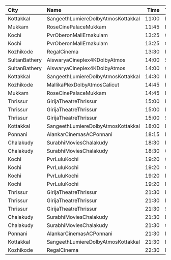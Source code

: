 | City          | Name                               |  Time | Type          | Price | Capacity | Booked |
| :------------ | :--------------------------------- | ----: | :------------ | ----: | -------: | -----: |
| Kottakkal     | SangeethLumiereDolbyAtmosKottakkal | 11:00 | Executive     |  130₹ |      212 |     84 |
| Mukkam        | RoseCinePalaceMukkam               | 11:45 | Executive     |  112₹ |      161 |     84 |
| Kochi         | PvrOberonMallErnakulam             | 13:25 | Classic       |  120₹ |       36 |     36 |
| Kochi         | PvrOberonMallErnakulam             | 13:25 | ClassicPlus   |  150₹ |       81 |     81 |
| Kozhikode     | RegalCinema                        | 13:30 | FirstClassSc3 |  200₹ |       79 |     28 |
| SultanBathery | AiswaryaCineplex4KDolbyAtmos       | 14:00 | SofaSeat      |  170₹ |       44 |     19 |
| SultanBathery | AiswaryaCineplex4KDolbyAtmos       | 14:00 | GoldClass     |  110₹ |       63 |     33 |
| Kottakkal     | SangeethLumiereDolbyAtmosKottakkal | 14:30 | Executive     |  130₹ |      212 |     84 |
| Kozhikode     | MallikaPlexDolbyAtmosCalicut       | 14:45 | Executive     |  140₹ |      163 |     81 |
| Mukkam        | RoseCinePalaceMukkam               | 14:45 | Executive     |  112₹ |      161 |     80 |
| Thrissur      | GirijaTheatreThrissur              | 15:00 | ReclinerClass |  290₹ |        5 |      0 |
| Thrissur      | GirijaTheatreThrissur              | 15:00 | LuxurySlider  |  180₹ |       52 |      0 |
| Thrissur      | GirijaTheatreThrissur              | 15:00 | StadiumClass  |  120₹ |      187 |     14 |
| Kottakkal     | SangeethLumiereDolbyAtmosKottakkal | 18:00 | Executive     |  130₹ |      212 |     84 |
| Ponnani       | AlankarCinemasACPonnani            | 18:15 | Diamond       |  120₹ |      153 |     76 |
| Chalakudy     | SurabhiMoviesChalakudy             | 18:30 | Box           |  139₹ |       20 |     20 |
| Chalakudy     | SurabhiMoviesChalakudy             | 18:30 | Gold          |  129₹ |      295 |    164 |
| Kochi         | PvrLuluKochi                       | 19:20 | Classic       |  140₹ |       39 |     37 |
| Kochi         | PvrLuluKochi                       | 19:20 | ClassicPlus   |  160₹ |       91 |     91 |
| Kochi         | PvrLuluKochi                       | 19:20 | Prime         |  190₹ |       68 |     68 |
| Kochi         | PvrLuluKochi                       | 19:20 | Recliner      |  350₹ |       10 |     10 |
| Thrissur      | GirijaTheatreThrissur              | 21:30 | ReclinerClass |  290₹ |        5 |      0 |
| Thrissur      | GirijaTheatreThrissur              | 21:30 | LuxurySlider  |  180₹ |       52 |      0 |
| Thrissur      | GirijaTheatreThrissur              | 21:30 | StadiumClass  |  120₹ |      187 |     14 |
| Chalakudy     | SurabhiMoviesChalakudy             | 21:30 | Box           |  139₹ |       20 |     20 |
| Chalakudy     | SurabhiMoviesChalakudy             | 21:30 | Gold          |  129₹ |      295 |    164 |
| Ponnani       | AlankarCinemasACPonnani            | 21:30 | Diamond       |  120₹ |      153 |     76 |
| Kottakkal     | SangeethLumiereDolbyAtmosKottakkal | 21:30 | Executive     |  130₹ |      212 |     84 |
| Kozhikode     | RegalCinema                        | 22:30 | FirstClassSc3 |  200₹ |       79 |     16 |